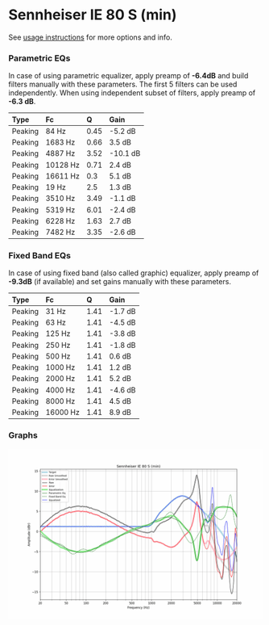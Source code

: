 # Sennheiser IE 80 S (min)
See [usage instructions](https://github.com/jaakkopasanen/AutoEq#usage) for more options and info.

### Parametric EQs
In case of using parametric equalizer, apply preamp of **-6.4dB** and build filters manually
with these parameters. The first 5 filters can be used independently.
When using independent subset of filters, apply preamp of **-6.3 dB**.

| Type    | Fc       |    Q | Gain     |
|:--------|:---------|:-----|:---------|
| Peaking | 84 Hz    | 0.45 | -5.2 dB  |
| Peaking | 1683 Hz  | 0.66 | 3.5 dB   |
| Peaking | 4887 Hz  | 3.52 | -10.1 dB |
| Peaking | 10128 Hz | 0.71 | 2.4 dB   |
| Peaking | 16611 Hz | 0.3  | 5.1 dB   |
| Peaking | 19 Hz    | 2.5  | 1.3 dB   |
| Peaking | 3510 Hz  | 3.49 | -1.1 dB  |
| Peaking | 5319 Hz  | 6.01 | -2.4 dB  |
| Peaking | 6228 Hz  | 1.63 | 2.7 dB   |
| Peaking | 7482 Hz  | 3.35 | -2.6 dB  |

### Fixed Band EQs
In case of using fixed band (also called graphic) equalizer, apply preamp of **-9.3dB**
(if available) and set gains manually with these parameters.

| Type    | Fc       |    Q | Gain    |
|:--------|:---------|:-----|:--------|
| Peaking | 31 Hz    | 1.41 | -1.7 dB |
| Peaking | 63 Hz    | 1.41 | -4.5 dB |
| Peaking | 125 Hz   | 1.41 | -3.8 dB |
| Peaking | 250 Hz   | 1.41 | -1.8 dB |
| Peaking | 500 Hz   | 1.41 | 0.6 dB  |
| Peaking | 1000 Hz  | 1.41 | 1.2 dB  |
| Peaking | 2000 Hz  | 1.41 | 5.2 dB  |
| Peaking | 4000 Hz  | 1.41 | -4.6 dB |
| Peaking | 8000 Hz  | 1.41 | 4.5 dB  |
| Peaking | 16000 Hz | 1.41 | 8.9 dB  |

### Graphs
![](./Sennheiser%20IE%2080%20S%20(min).png)